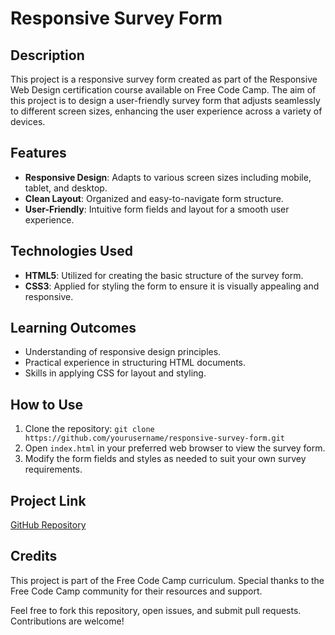 # Responsive Survey Form

## Description
This project is a responsive survey form created as part of the Responsive Web Design certification course available on Free Code Camp. The aim of this project is to design a user-friendly survey form that adjusts seamlessly to different screen sizes, enhancing the user experience across a variety of devices.

## Features
- **Responsive Design**: Adapts to various screen sizes including mobile, tablet, and desktop.
- **Clean Layout**: Organized and easy-to-navigate form structure.
- **User-Friendly**: Intuitive form fields and layout for a smooth user experience.

## Technologies Used
- **HTML5**: Utilized for creating the basic structure of the survey form.
- **CSS3**: Applied for styling the form to ensure it is visually appealing and responsive.

## Learning Outcomes
- Understanding of responsive design principles.
- Practical experience in structuring HTML documents.
- Skills in applying CSS for layout and styling.

## How to Use
1. Clone the repository: `git clone https://github.com/yourusername/responsive-survey-form.git`
2. Open `index.html` in your preferred web browser to view the survey form.
3. Modify the form fields and styles as needed to suit your own survey requirements.

## Project Link
[GitHub Repository](https://github.com/kaustubh-01/responsive-survey-form)

## Credits
This project is part of the Free Code Camp curriculum. Special thanks to the Free Code Camp community for their resources and support.

Feel free to fork this repository, open issues, and submit pull requests. Contributions are welcome!
